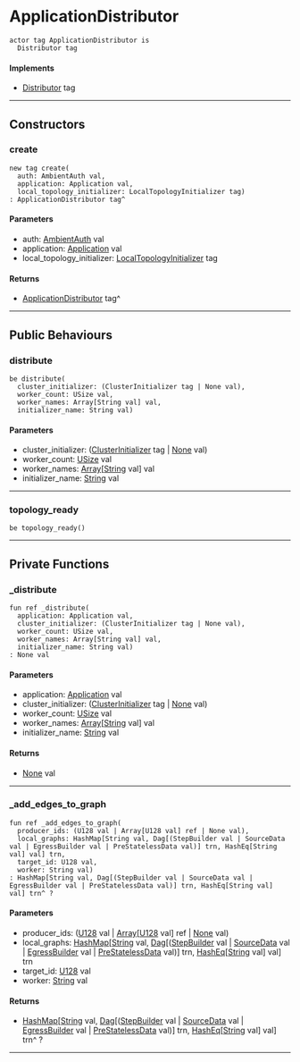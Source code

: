 # ApplicationDistributor

```pony
actor tag ApplicationDistributor is
  Distributor tag
```

#### Implements

* [Distributor](wallaroo-core-initialization-Distributor) tag

---

## Constructors

### create

```pony
new tag create(
  auth: AmbientAuth val,
  application: Application val,
  local_topology_initializer: LocalTopologyInitializer tag)
: ApplicationDistributor tag^
```
#### Parameters

*   auth: [AmbientAuth](builtin-AmbientAuth) val
*   application: [Application](wallaroo-Application) val
*   local_topology_initializer: [LocalTopologyInitializer](wallaroo-core-initialization-LocalTopologyInitializer) tag

#### Returns

* [ApplicationDistributor](wallaroo-core-initialization-ApplicationDistributor) tag^

---

## Public Behaviours

### distribute

```pony
be distribute(
  cluster_initializer: (ClusterInitializer tag | None val),
  worker_count: USize val,
  worker_names: Array[String val] val,
  initializer_name: String val)
```
#### Parameters

*   cluster_initializer: ([ClusterInitializer](wallaroo-core-initialization-ClusterInitializer) tag | [None](builtin-None) val)
*   worker_count: [USize](builtin-USize) val
*   worker_names: [Array](builtin-Array)\[[String](builtin-String) val\] val
*   initializer_name: [String](builtin-String) val

---

### topology_ready

```pony
be topology_ready()
```

---

## Private Functions

### _distribute

```pony
fun ref _distribute(
  application: Application val,
  cluster_initializer: (ClusterInitializer tag | None val),
  worker_count: USize val,
  worker_names: Array[String val] val,
  initializer_name: String val)
: None val
```
#### Parameters

*   application: [Application](wallaroo-Application) val
*   cluster_initializer: ([ClusterInitializer](wallaroo-core-initialization-ClusterInitializer) tag | [None](builtin-None) val)
*   worker_count: [USize](builtin-USize) val
*   worker_names: [Array](builtin-Array)\[[String](builtin-String) val\] val
*   initializer_name: [String](builtin-String) val

#### Returns

* [None](builtin-None) val

---

### _add_edges_to_graph

```pony
fun ref _add_edges_to_graph(
  producer_ids: (U128 val | Array[U128 val] ref | None val),
  local_graphs: HashMap[String val, Dag[(StepBuilder val | SourceData val | EgressBuilder val | PreStatelessData val)] trn, HashEq[String val] val] trn,
  target_id: U128 val,
  worker: String val)
: HashMap[String val, Dag[(StepBuilder val | SourceData val | EgressBuilder val | PreStatelessData val)] trn, HashEq[String val] val] trn^ ?
```
#### Parameters

*   producer_ids: ([U128](builtin-U128) val | [Array](builtin-Array)\[[U128](builtin-U128) val\] ref | [None](builtin-None) val)
*   local_graphs: [HashMap](collections-HashMap)\[[String](builtin-String) val, [Dag](wallaroo_labs-dag-Dag)\[([StepBuilder](wallaroo-core-topology-StepBuilder) val | [SourceData](wallaroo-core-topology-SourceData) val | [EgressBuilder](wallaroo-core-topology-EgressBuilder) val | [PreStatelessData](wallaroo-core-topology-PreStatelessData) val)\] trn, [HashEq](collections-HashEq)\[[String](builtin-String) val\] val\] trn
*   target_id: [U128](builtin-U128) val
*   worker: [String](builtin-String) val

#### Returns

* [HashMap](collections-HashMap)\[[String](builtin-String) val, [Dag](wallaroo_labs-dag-Dag)\[([StepBuilder](wallaroo-core-topology-StepBuilder) val | [SourceData](wallaroo-core-topology-SourceData) val | [EgressBuilder](wallaroo-core-topology-EgressBuilder) val | [PreStatelessData](wallaroo-core-topology-PreStatelessData) val)\] trn, [HashEq](collections-HashEq)\[[String](builtin-String) val\] val\] trn^ ?

---

